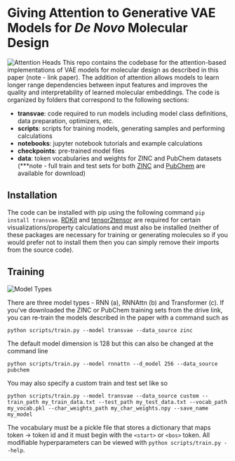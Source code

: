 # Giving Attention to Generative VAE Models for _De Novo_ Molecular Design
![Attention Heads](https://raw.githubusercontent.com/oriondollar/TransVAE/master/imgs/attn_heads.png)
This repo contains the codebase for the attention-based implementations of VAE models for molecular design as described in this paper (note - link paper). The addition of attention allows models to learn longer range dependencies between input features and improves the quality and interpretability of learned molecular embeddings. The code is organized by folders that correspond to the following sections:

- **transvae**: code required to run models including model class definitions, data preparation, optimizers, etc.
- **scripts**: scripts for training models, generating samples and performing calculations
- **notebooks**: jupyter notebook tutorials and example calculations
- **checkpoints**: pre-trained model files
- **data**: token vocabularies and weights for ZINC and PubChem datasets (***note - full train and test sets for both [ZINC](https://drive.google.com/file/d/17kGpZOVwIGb_H57f4SvkPagdwqA8tADD/view?usp=sharing) and [PubChem](https://drive.google.com/file/d/1h0OhDtnkPl1FaqsouqiEJ14MqVzfwNJb/view?usp=sharing) are available for download)

## Installation

The code can be installed with pip using the following command `pip install transvae`. [RDKit](https://www.rdkit.org/docs/Install.html) and [tensor2tensor](https://github.com/tensorflow/tensor2tensor) are required for certain visualizations/property calculations and must also be installed (neither of these packages are necessary for training or generating molecules so if you would prefer not to install them then you can simply remove their imports from the source code).

## Training

![Model Types](https://raw.githubusercontent.com/oriondollar/TransVAE/master/imgs/model_types.png)

There are three model types - RNN (a), RNNAttn (b) and Transformer (c). If you've downloaded the ZINC or PubChem training sets from the drive link, you can re-train the models described in the paper with a command such as

`python scripts/train.py --model transvae --data_source zinc`

The default model dimension is 128 but this can also be changed at the command line

`python scripts/train.py --model rnnattn --d_model 256 --data_source pubchem`

 You may also specify a custom train and test set like so

 `python scripts/train.py --model transvae --data_source custom --train_path my_train_data.txt --test_path my_test_data.txt --vocab_path my_vocab.pkl --char_weights_path my_char_weights.npy --save_name my_model`

 The vocabulary must be a pickle file that stores a dictionary that maps token -> token id and it must begin with the `<start>` or `<bos>` token. All modifiable hyperparameters can be viewed with `python scripts/train.py --help`.

